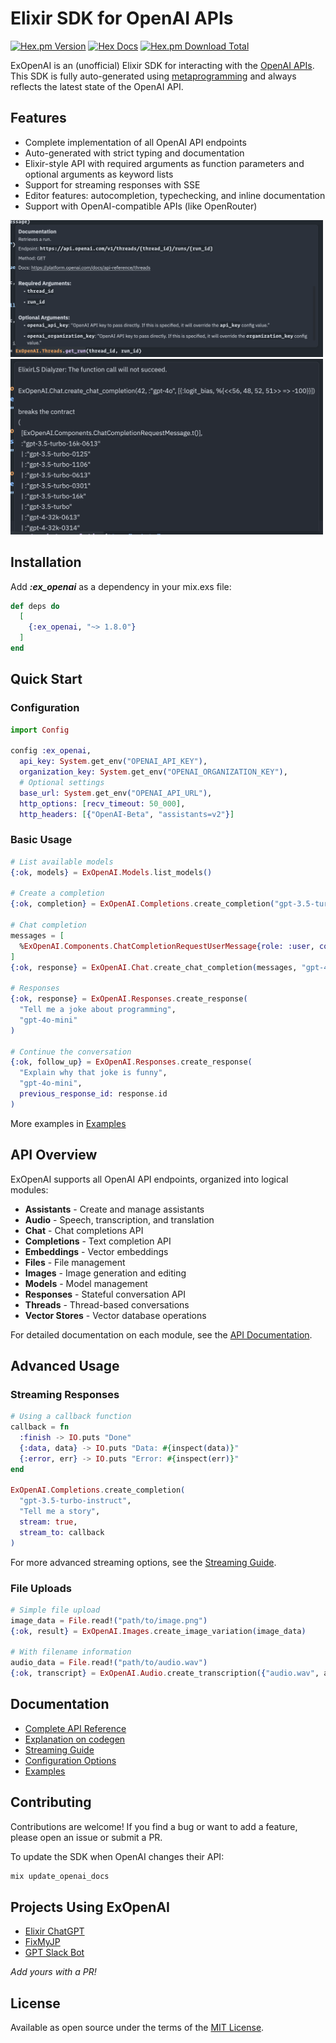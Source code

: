 # Elixir SDK for OpenAI APIs

[![Hex.pm Version](https://img.shields.io/hexpm/v/ex_openai)](https://hex.pm/packages/ex_openai)
[![Hex Docs](https://img.shields.io/badge/hex-docs-lightgreen.svg)](https://hexdocs.pm/ex_openai)
[![Hex.pm Download Total](https://img.shields.io/hexpm/dt/ex_openai)](https://hex.pm/packages/ex_openai)

ExOpenAI is an (unofficial) Elixir SDK for interacting with the [OpenAI APIs](https://platform.openai.com/docs/api-reference/introduction). This SDK is fully auto-generated using [metaprogramming](https://elixirschool.com/en/lessons/advanced/metaprogramming/) and always reflects the latest state of the OpenAI API.

## Features

- Complete implementation of all OpenAI API endpoints
- Auto-generated with strict typing and documentation
- Elixir-style API with required arguments as function parameters and optional arguments as keyword lists
- Support for streaming responses with SSE
- Editor features: autocompletion, typechecking, and inline documentation
- Support with OpenAI-compatible APIs (like OpenRouter)

<img src="images/functiondocs.png" width="500" />

<img src="images/diagnostics.png" width="500" />

## Installation

Add **_:ex_openai_** as a dependency in your mix.exs file:

```elixir
def deps do
  [
    {:ex_openai, "~> 1.8.0"}
  ]
end
```

## Quick Start

### Configuration

```elixir
import Config

config :ex_openai,
  api_key: System.get_env("OPENAI_API_KEY"),
  organization_key: System.get_env("OPENAI_ORGANIZATION_KEY"),
  # Optional settings
  base_url: System.get_env("OPENAI_API_URL"),
  http_options: [recv_timeout: 50_000],
  http_headers: [{"OpenAI-Beta", "assistants=v2"}]
```

### Basic Usage

```elixir
# List available models
{:ok, models} = ExOpenAI.Models.list_models()

# Create a completion
{:ok, completion} = ExOpenAI.Completions.create_completion("gpt-3.5-turbo-instruct", "The sky is")

# Chat completion
messages = [
  %ExOpenAI.Components.ChatCompletionRequestUserMessage{role: :user, content: "What is the capital of France?"}
]
{:ok, response} = ExOpenAI.Chat.create_chat_completion(messages, "gpt-4")

# Responses
{:ok, response} = ExOpenAI.Responses.create_response(
  "Tell me a joke about programming",
  "gpt-4o-mini"
)

# Continue the conversation
{:ok, follow_up} = ExOpenAI.Responses.create_response(
  "Explain why that joke is funny",
  "gpt-4o-mini",
  previous_response_id: response.id
)
```

More examples in [Examples](docs/examples.md)

## API Overview

ExOpenAI supports all OpenAI API endpoints, organized into logical modules:

- **Assistants** - Create and manage assistants
- **Audio** - Speech, transcription, and translation
- **Chat** - Chat completions API
- **Completions** - Text completion API
- **Embeddings** - Vector embeddings
- **Files** - File management
- **Images** - Image generation and editing
- **Models** - Model management
- **Responses** - Stateful conversation API
- **Threads** - Thread-based conversations
- **Vector Stores** - Vector database operations

For detailed documentation on each module, see the [API Documentation](https://hexdocs.pm/ex_openai).

## Advanced Usage

### Streaming Responses

```elixir
# Using a callback function
callback = fn
  :finish -> IO.puts "Done"
  {:data, data} -> IO.puts "Data: #{inspect(data)}"
  {:error, err} -> IO.puts "Error: #{inspect(err)}"
end

ExOpenAI.Completions.create_completion(
  "gpt-3.5-turbo-instruct",
  "Tell me a story",
  stream: true,
  stream_to: callback
)
```

For more advanced streaming options, see the [Streaming Guide](docs/streaming.md).

### File Uploads

```elixir
# Simple file upload
image_data = File.read!("path/to/image.png")
{:ok, result} = ExOpenAI.Images.create_image_variation(image_data)

# With filename information
audio_data = File.read!("path/to/audio.wav")
{:ok, transcript} = ExOpenAI.Audio.create_transcription({"audio.wav", audio_data}, "whisper-1")
```

## Documentation

- [Complete API Reference](https://hexdocs.pm/ex_openai)
- [Explanation on codegen](docs/codegen.md)
- [Streaming Guide](docs/streaming.md)
- [Configuration Options](docs/configuration.md)
- [Examples](docs/examples.md)

## Contributing

Contributions are welcome! If you find a bug or want to add a feature, please open an issue or submit a PR.

To update the SDK when OpenAI changes their API:

```bash
mix update_openai_docs
```

## Projects Using ExOpenAI

- [Elixir ChatGPT](https://github.com/dvcrn/elixir-chatgpt)
- [FixMyJP](https://fixmyjp.d.sh)
- [GPT Slack Bot](https://github.com/dvcrn/gpt-slack-bot)

_Add yours with a PR!_

## License

Available as open source under the terms of the [MIT License](https://opensource.org/licenses/MIT).
